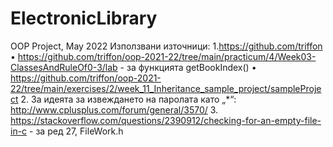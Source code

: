 # ElectronicLibrary
OOP Project, May 2022
Използвани източници: 
1.https://github.com/triffon 
      •	https://github.com/triffon/oop-2021-22/tree/main/practicum/4/Week03-ClassesAndRuleOf0-3/lab - за функцията getBookIndex()
      •	https://github.com/triffon/oop-2021-22/tree/main/exercises/2/week_11_Inheritance_sample_project/sampleProject
2.	За идеята за извеждането на паролата като „*“: http://www.cplusplus.com/forum/general/3570/
3.	https://stackoverflow.com/questions/2390912/checking-for-an-empty-file-in-c - за ред 27, FileWork.h
